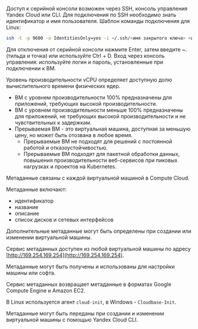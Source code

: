 Доступ к серийной консоли возможен через SSH, консоль управления Yandex Cloud или CLI.
Для подключения по SSH необходимо знать идентификатор и имя пользователя.
Шаблон команды подключения для Linux:
```sh
ssh -t -p 9600 -o IdentitiesOnly=yes -i ~/.ssh/<имя закрытого ключа> <имя пользователя>@serialssh.cloud.yandex.net
```
Для отключения от серийной консоли нажмите Enter, затем введите ~. (тильда и точка) или используйте Ctrl + D.
Вход через консоль управления: используйте логин и пароль, установленные при подключении к ВМ.

Уровень производительности vCPU определяет доступную долю вычислительного времени физических ядер.

- ВМ с уровнем производительности 100% предназначены для приложений, требующих высокой производительности.
- ВМ с уровнем производительности меньше 100% предназначены для приложений, не требующих высокой производительности и не чувствительных к задержкам.
- Прерываемая ВМ - это виртуальная машина, доступная за меньшую цену, но может быть отозвана в любое время.
    - Прерываемые ВМ не подходят для решений с постоянной работой и отказоустойчивостью.
    - Прерываемые ВМ подходят для пакетной обработки данных, повышения производительности веб-сервисов при пиковых нагрузках и проектов на Kubernetes.


Метаданные связаны с каждой виртуальной машиной в Compute Cloud.

Метаданные включают:
- идентификатор
- название
- описание
- список дисков и сетевых интерфейсов

Дополнительные метаданные могут быть определены при создании или изменении виртуальной машины.

Сервис метаданных доступен из любой виртуальной машины по адресу [http://169.254.169.254](http://169.254.169.254).

Метаданные могут быть получены и использованы для настройки машины или софта.

Сервис метаданных возвращает метаданные в форматах Google Compute Engine и Amazon EC2.

В Linux используется агент `cloud-init`, в Windows - `Cloudbase-Init`.

Метаданные могут быть переданы при создании и изменении виртуальной машины с помощью Yandex Cloud CLI.
